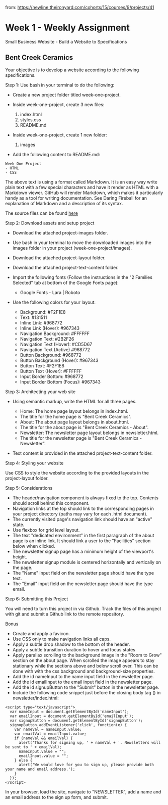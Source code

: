 from: https://newline.theironyard.com/cohorts/15/courses/9/projects/41

# Week 1 - Weekly Assignment
Small Business Website - Build a Website to Specifications

## Bent Creek Ceramics  
Your objective is to develop a website according to the following specifications.

Step 1: Use bash in your terminal to do the following:

* Create a new project folder titled week-one-project.
* Inside week-one-project, create 3 new files:
  1. index.html
  2. styles.css
  3. README.md
* Inside week-one-project, create 1 new folder:

  1. images
* Add the following content to README.md:

```
Week One Project
- HTML
- CSS
```

The above text is using a format called Markdown. It is an easy way write plain text with a few special characters and have it render as HTML with a Markdown viewer. GitHub will render Markdown, which makes it particularly handy as a tool for writing documentation. See Daring Fireball for an explanation of Markdown and a description of its syntax.

The source files can be found [here](https://github.com/JamieBort/Week1-WeeklyAssignment/tree/master/SourceFiles)

Step 2: Download assets and setup project

* Download the attached project-images folder.
* Use bash in your terminal to move the downloaded images into the images folder in your project (week-one-project/images).
* Download the attached project-layout folder.
* Download the attached project-text-content folder.
* Import the following fonts (Follow the instructions in the "2 Families Selected" tab at bottom of the Google Fonts page):
  * Google Fonts - Lara | Roboto

* Use the following colors for your layout:
  * Background: #F2F1E8
  * Text: #131511
  * Inline Link: #968772
  * Inline Link (Hover): #967343
  * Navigation Background: #FFFFFF
  * Navigation Text: #2B2F26
  * Navigation Text (Hover): #CD5D67
  * Navigation Text (Active) #968772
  * Button Background: #968772
  * Button Background (Hover): #967343
  * Button Text: #F2F1E8
  * Button Text (Hover): #FFFFFF
  * Input Border Bottom: #968772
  * Input Border Bottom (Focus): #967343

Step 3: Architecting your web site

* Using semantic markup, write the HTML for all three pages.

  * Home: The home page layout belongs in index.html.
  * The title for the home page is "Bent Creek Ceramics".
  * About: The about page layout belongs in about.html.
  * The title for the about page is "Bent Creek Ceramics - About".
  * Newsletter: The newsletter page layout belongs in newsletter.html.
  * The title for the newsletter page is "Bent Creek Ceramics - Newsletter".

* Text content is provided in the attached project-text-content folder.

Step 4: Styling your website

Use CSS to style the website according to the provided layouts in the project-layout folder.

Step 5: Considerations

* The header/navigation component is always fixed to the top. Contents should scroll behind this component.
* Navigation links at the top should link to the corresponding pages in your project directory (paths may vary for each .html document).
* The currently visited page's navigation link should have an "active" state.
* Use flexbox for grid level layout.
* The text "dedicated environment" in the first paragraph of the about page is an inline link. It should link a user to the "Facilities" section below when clicked.
* The newsletter signup page has a minimum height of the viewport's height.
* The newsletter signup module is centered horizontally and vertically on the page.
* The "Name" input field on the newsletter page should have the type text.
* The "Email" input field on the newsletter page should have the type email.

Step 6: Submitting this Project

You will need to turn this project in via Github. Track the files of this project with git and submit a Github link to the remote repository.

Bonus

* Create and apply a favicon.
* Use CSS only to make navigation links all caps.
* Apply a subtle drop shadow to the bottom of the header.
* Apply a subtle transition duration to hover and focus states
* Apply parallax scrolling to the background image in the "Room to Grow" section on the about page. When scrolled the image appears to stay stationary while the sections above and below scroll over. This can be done with with the css background and background-size properties.
* Add the id nameInput to the name input field in the newsletter page.
* Add the id emailInput to the email input field in the newsletter page.
* Add the id signupButton to the "Submit" button in the newsletter page.
* Include the following code snippet just before the closing body tag (</body>) in newsletter/index.html:

```
<script type="text/javascript">
  var nameInput = document.getElementById('nameInput');
  var emailInput = document.getElementById('emailInput');
  var signupButton = document.getElementById('signupButton');
  signupButton.addEventListener('click', function(e) {
    var nameVal = nameInput.value;
    var emailVal = emailInput.value;
    if (nameVal && emailVal) {
      alert('Thanks for signing up, ' + nameVal + '. Newsletters will be sent to ' + emailVal);
      nameInput.value = "";
      emailInput.value = "";
    } else {
      alert('We would love for you to sign up, please provide both your name and email address.');
    }
  });
</script>
```

In your browser, load the site, navigate to "NEWSLETTER", add a name and an email address to the sign up form, and submit.
